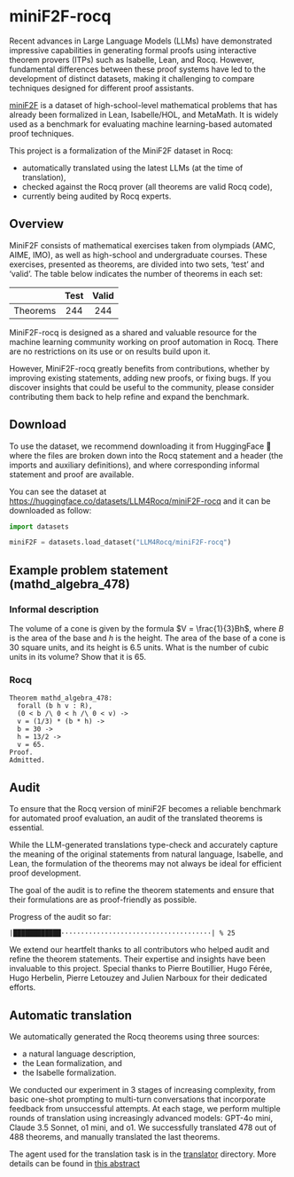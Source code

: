 # miniF2F-rocq

Recent advances in Large Language Models (LLMs) have demonstrated impressive capabilities in generating formal proofs
using interactive theorem provers (ITPs) such as Isabelle, Lean, and Rocq.
However, fundamental differences between these proof systems have led to the development of distinct datasets,
making it challenging to compare techniques designed for different proof assistants.

[miniF2F](https://github.com/facebookresearch/miniF2F) is
a dataset of high-school-level mathematical problems that has already been formalized in Lean, Isabelle/HOL, and MetaMath.
It is widely used as a benchmark for evaluating machine learning-based automated proof techniques.

This project is a formalization of the MiniF2F dataset in Rocq:
- automatically translated using the latest LLMs (at the time of translation),
- checked against the Rocq prover (all theorems are valid Rocq code),
- currently being audited by Rocq experts.

## Overview

MiniF2F consists of mathematical exercises taken from olympiads (AMC, AIME, IMO), as well as high-school and undergraduate courses. These exercises, presented as theorems, are divided into two sets, ‘test’ and ‘valid’. The table below indicates the number of theorems in each set:

|          | Test | Valid |
|:--------:|:----:|:-----:|
| Theorems |  244 |  244  |

MiniF2F-rocq is designed as a shared and valuable resource for the machine learning community working on proof automation in Rocq. There are no restrictions on its use or on results build upon it.

However, MiniF2F-rocq greatly benefits from contributions, whether by improving existing statements, adding new proofs, or fixing bugs. If you discover insights that could be useful to the community, please consider contributing them back to help refine and expand the benchmark.

## Download

To use the dataset, we recommend downloading it from HuggingFace 🤗 where the files are broken down into the Rocq statement and a header (the imports and auxiliary definitions), and where corresponding informal statement and proof are available.

You can see the dataset at https://huggingface.co/datasets/LLM4Rocq/miniF2F-rocq and it can be downloaded as follow:

```python
import datasets

miniF2F = datasets.load_dataset("LLM4Rocq/miniF2F-rocq")
```

## Example problem statement (mathd_algebra_478)

### Informal description

The volume of a cone is given by the formula $V = \frac{1}{3}Bh$, where $B$ is the area of the base and $h$ is the height. The area of the base of a cone is 30 square units, and its height is 6.5 units. What is the number of cubic units in its volume? Show that it is 65.

### Rocq

```coq
Theorem mathd_algebra_478:
  forall (b h v : R),
  (0 < b /\ 0 < h /\ 0 < v) ->
  v = (1/3) * (b * h) ->
  b = 30 ->
  h = 13/2 ->
  v = 65.
Proof.
Admitted.
```

## Audit

To ensure that the Rocq version of miniF2F becomes a reliable benchmark for automated proof evaluation,
an audit of the translated theorems is essential.

While the LLM-generated translations type-check and accurately capture the meaning of the original statements from natural language, Isabelle, and Lean,
the formulation of the theorems may not always be ideal for efficient proof development.

The goal of the audit is to refine the theorem statements and ensure that their formulations are as proof-friendly as possible.

Progress of the audit so far:

`|████████████······································| % 25`

We extend our heartfelt thanks to all contributors who helped audit and refine the theorem statements.
Their expertise and insights have been invaluable to this project.
Special thanks to
Pierre Boutillier,
Hugo Férée,
Hugo Herbelin,
Pierre Letouzey and
Julien Narboux
for their dedicated efforts.


## Automatic translation

We automatically generated the Rocq theorems using three sources:
- a natural language description,
- the Lean formalization, and
- the Isabelle formalization.

We conducted our experiment in 3 stages of increasing complexity, from basic one-shot prompting to multi-turn conversations that incorporate feedback from unsuccessful attempts.
At each stage, we perform multiple rounds of translation using increasingly advanced models: GPT-4o mini, Claude 3.5 Sonnet, o1 mini, and o1.
We successfully translated 478 out of 488 theorems, and manually translated the last theorems.

The agent used for the translation task is in the [translator](./translator/) directory.
More details can be found in [this abstract](./minif2f2rocq.pdf)
